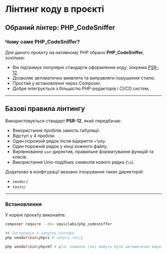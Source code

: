 # Лінтинг коду в проєкті

## Обраний лінтер: PHP_CodeSniffer

### Чому саме PHP_CodeSniffer?

Для даного проєкту на нативному PHP обрано **PHP_CodeSniffer**, оскільки:
- Він підтримує популярні стандарти оформлення коду, зокрема [PSR-12](https://www.php-fig.org/psr/psr-12/).
- Дозволяє автоматично виявляти та виправляти порушення стилю.
- Простий у встановленні через Composer.
- Добре інтегрується з більшістю PHP-редакторів і CI/CD систем.

---

## Базові правила лінтингу

Використовується стандарт **PSR-12**, який передбачає:

- Використання пробілів замість табуляції.
- Відступ у 4 пробіли.
- Один порожній рядок після відкриття `<?php`.
- Один порожній рядок у кінці кожного файлу.
- Вирівнювання `use`-директив, правильне форматування функцій та класів.
- Використання Unix-подібних символів нового рядка (`\n`).

Додатково в конфігурації вказано ігнорування таких директорій:
- `vendor/`
- `tests/`

---


### Встановлення

У корені проєкту виконайте:

```bash
composer require --dev squizlabs/php_codesniffer

## Інструкція з запуску лінтера
php vendor\bin\phpcs # запуск тесту

php vendor\bin\phpcbf # фікс помилок (які можуть бути автоматично вирішені)